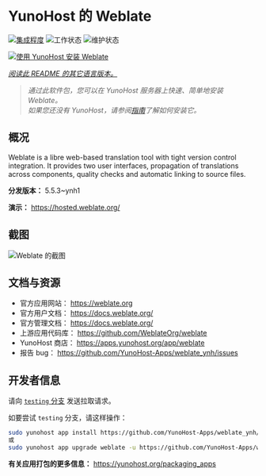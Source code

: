 <!--
注意：此 README 由 <https://github.com/YunoHost/apps/tree/master/tools/readme_generator> 自动生成
请勿手动编辑。
-->

# YunoHost 的 Weblate

[![集成程度](https://dash.yunohost.org/integration/weblate.svg)](https://dash.yunohost.org/appci/app/weblate) ![工作状态](https://ci-apps.yunohost.org/ci/badges/weblate.status.svg) ![维护状态](https://ci-apps.yunohost.org/ci/badges/weblate.maintain.svg)

[![使用 YunoHost 安装 Weblate](https://install-app.yunohost.org/install-with-yunohost.svg)](https://install-app.yunohost.org/?app=weblate)

*[阅读此 README 的其它语言版本。](./ALL_README.md)*

> *通过此软件包，您可以在 YunoHost 服务器上快速、简单地安装 Weblate。*  
> *如果您还没有 YunoHost，请参阅[指南](https://yunohost.org/install)了解如何安装它。*

## 概况

Weblate is a libre web-based translation tool with tight version control integration. It provides two user interfaces, propagation of translations across components, quality checks and automatic linking to source files.

**分发版本：** 5.5.3~ynh1

**演示：** <https://hosted.weblate.org/>

## 截图

![Weblate 的截图](./doc/screenshots/BigScreenshot.png)

## 文档与资源

- 官方应用网站： <https://weblate.org>
- 官方用户文档： <https://docs.weblate.org/>
- 官方管理文档： <https://docs.weblate.org/>
- 上游应用代码库： <https://github.com/WeblateOrg/weblate>
- YunoHost 商店： <https://apps.yunohost.org/app/weblate>
- 报告 bug： <https://github.com/YunoHost-Apps/weblate_ynh/issues>

## 开发者信息

请向 [`testing` 分支](https://github.com/YunoHost-Apps/weblate_ynh/tree/testing) 发送拉取请求。

如要尝试 `testing` 分支，请这样操作：

```bash
sudo yunohost app install https://github.com/YunoHost-Apps/weblate_ynh/tree/testing --debug
或
sudo yunohost app upgrade weblate -u https://github.com/YunoHost-Apps/weblate_ynh/tree/testing --debug
```

**有关应用打包的更多信息：** <https://yunohost.org/packaging_apps>
